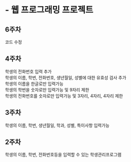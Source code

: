 # - 웹 프로그래밍 프로젝트
## 6주차
  코드 수정
## 4주차
  학생의 전화번호 입력 추가   
  학생의 이름, 학번, 전화번호, 생년월일, 성별에 대한 유효성 검사 추가   
  학생의 이름을 한글로만 입력가능   
  학생의 학번을 숫자로만 입력가능 및 9자리 제한   
  학생의 전화번호를 숫자로만 입력가능 및 3자리, 4자리, 4자리 제한   
  
## 3주차
  학생의 이름, 학번, 생년월일, 학과, 성별, 특이사항 입력가능
  
## 2주차   
  학생의 이름, 학번, 전화번호등을 입력할 수 있는 학생관리프로그램
